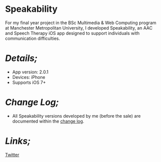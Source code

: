 Speakability
============

For my final year project in the BSc Multimedia & Web Computing program at Manchester Metropolitan University, I developed Speakability, an AAC and Speech Therapy iOS app designed to support individuals with communication difficulties.

***Details;***
====================================
* App version: 2.0.1
* Devices: iPhone
* Supports iOS 7+

***Change Log;***
====================================
* All Speakability versions developed by me (before the sale) are documented within the [change log](https://github.com/andrew-je/Speakability/blob/master/changelog.markdown).

***Links;***
====================================
[Twitter](http://twitter.com/speakability1)